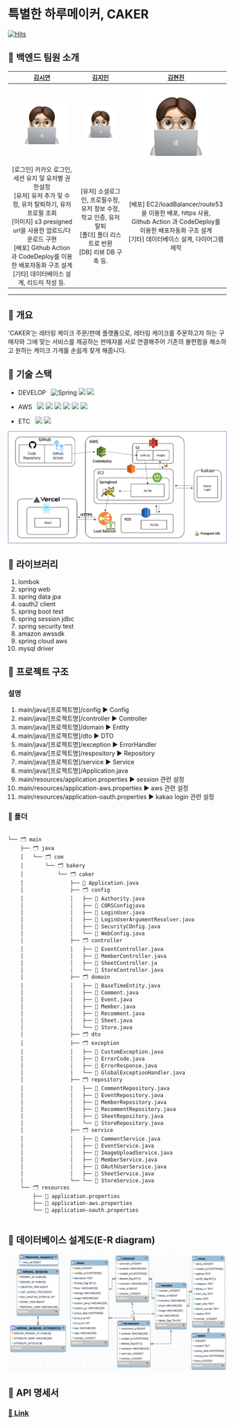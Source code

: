 # 특별한 하루메이커, CAKER 

[![Hits](https://hits.seeyoufarm.com/api/count/incr/badge.svg?url=https%3A%2F%2Fgithub.com%2FBakery-EFUB%2FBakery-Back&count_bg=%23FF7B72&title_bg=%23555555&icon=&icon_color=%23E7E7E7&title=hits&edge_flat=false)](https://hits.seeyoufarm.com)

## 🍏 백엔드 팀원 소개

| [김시연](https://github.com/siyeonkm)                                                                                             | [김지인](https://github.com/kji-dec)                                                                       | [김현진](https://github.com/gimkuku)                    |
|:--------------------------------------------------------------------------------------------------------------------------------------:|:-------------------------------------------------------------------------------------------------------------:|:------------------------------------------------------------------------------------------------------------------------------------------------------:|
| <img src = "https://github.com/MINJU-KIMmm/GitHubTest/blob/main/image/porkProfile/KimSiyeon.jpeg" width="80%"/>                    | <img src = "https://github.com/MINJU-KIMmm/GitHubTest/blob/main/image/porkProfile/KimSiyeon.jpeg" width="80%"/>                    | <img src = "https://github.com/MINJU-KIMmm/GitHubTest/blob/main/image/porkProfile/KimSiyeon.jpeg" width="80%"/>                    |
| [로그인] 카카오 로그인, 세션 유지 및 유저별 권한설정 </br> [유저] 유저 추가 및 수정, 유저 탈퇴하기, 유저 프로필 조회 </br> [이미지] s3 presigned url을 사용한 업로드/다운로드 구현 </br> [배포] Github Action 과 CodeDeploy를 이용한 배포자동화 구조 설계 </br> [기타] 데이터베이스 설계, 리드미 작성 등. | [유저] 소셜로그인, 프로필수정, 유저 정보 수정, 학교 인증, 유저 탈퇴 </br> [폴더] 폴더 리스트로 반환</br> [DB] 리뷰 DB 구축 등. | [배포] EC2/loadBalancer/route53을 이용한 배포, https 사용, </br> Github Action 과 CodeDeploy를 이용한 배포자동화 구조 설계</br> [기타] 데이터베이스 설계, 다이어그램 제작 |

-------------------
## 🍰 개요
'CAKER'는 레터링 케이크 주문/판매 플랫폼으로, 레터링 케이크를 주문하고자 하는 구매자와 그에 맞는 서비스를 제공하는 판매자를 서로 연결해주어 기존의 불편함을 해소하고 원하는 케이크 가게를 손쉽게 찾게 해줍니다.

## 🍰 기술 스택    
- DEVELOP &nbsp; 
![Spring](https://img.shields.io/badge/Spring-6DB33F?style=round-square&logo=Spring&logoColor=white) <img src="https://img.shields.io/badge/MySQL-4479A1?style=flat-square&logo=MySQL&logoColor=white"/> <img src="https://img.shields.io/badge/Kakao-FFCD00?style=flat-square&logo=Kakao&logoColor=white"/>

- AWS &nbsp;
<img src="https://img.shields.io/badge/Amazon AWS-232F3E?style=flat-square&logo=Amazon%20AWS&logoColor=white"/> <img src="https://img.shields.io/badge/Amazon S3-569A31?style=flat-square&logo=AmazonS3&logoColor=white"/> <img src="https://img.shields.io/badge/Amazon EC2-FF9900?style=flat-square&logo=Amazon EC2&logoColor=white"/> <img src="https://img.shields.io/badge/Amazon RDS-527FFF?style=flat-square&logo=Amazon RDS&logoColor=white"/> <img src="https://img.shields.io/badge/Amazon LoadBalancer-E68B49?style=flat-square&logo=Amazon LoadBalancer&logoColor=white"/> <img src="https://img.shields.io/badge/Amazon CodeDeploy-7D9B4B?style=flat-square&logo=Amazon CodeDeploy&logoColor=white"/>

- ETC &nbsp; 
<img src="https://img.shields.io/badge/Postman-FF6C37?style=flat-square&logo=Postman&logoColor=white"/> <img src="https://img.shields.io/badge/GitHub -181717?style=flat-square&logo=GitHub&logoColor=white"/></br>

<img src="https://github.com/Bakery-EFUB/Bakery-Back/blob/develop/BakeryArchitectureDiagram.png"/>

## 🍰 라이브러리
1. lombok
2. spring web
3. spring data jpa
4. oauth2 client
5. spring boot test
6. spring session jdbc
7. spring security test
8. amazon awssdk
9. spring cloud aws
10. mysql driver

## 🍰 프로젝트 구조

### 설명
1. main/java/[프로젝트명]/config ▶️ Config
2. main/java/[프로젝트명]/controller ▶ Controller
3. main/java/[프로젝트명]/domain ▶️ Entity
4. main/java/[프로젝트명]/dto ▶️ DTO
5. main/java/[프로젝트명]/exception ▶️ ErrorHandler
6. main/java/[프로젝트명]/respository ▶️ Repository
7. main/java/[프로젝트명]/service ▶️ Service
8. main/java/[프로젝트명]/Application.java
9. main/resources/application.properties ▶️ session 관련 설정
10. main/resources/application-aws.properties ▶️ aws 관련 설정
11. main/resources/application-oauth.properties ▶️ kakao login 관련 설정

### 🍰 폴더 
<pre>
<code>
└── 🗂 main
    ├── 🗂 java
    │   └── 🗂 com
    │       └── 🗂 bakery
    │           └── 🗂 caker
    │               ├── 📑 Application.java
    │               ├── 🗂 config
    │               │   ├── 📑 Authority.java
    │               │   ├── 📑 CORSConfigjava
    │               │   ├── 📑 LoginUser.java
    │               │   ├── 📑 LoginUserArgumentResolver.java
    │               │   ├── 📑 SecurityCOnfig.java
    │               │   └── 📑 WebConfig.java
    │               ├── 🗂 controller
    │               │   ├── 📑 EventController.java
    │               │   ├── 📑 MemberController.java
    │               │   ├── 📑 SheetController.ja
    │               │   └── 📑 StoreController.java
    │               ├── 🗂 domain
    │               │   ├── 📑 BaseTimeEntity.java
    │               │   ├── 📑 Comment.java
    │               │   ├── 📑 Event.java
    │               │   ├── 📑 Member.java
    │               │   ├── 📑 Recomment.java
    │               │   ├── 📑 Sheet.java
    │               │   └── 📑 Store.java
    │               ├── 🗂 dto
    │               ├── 🗂 exception
    │               │   ├── 📑 CustomException.java
    │               │   ├── 📑 ErrorCode.java
    │               │   ├── 📑 ErrorResponse.java
    │               │   └── 📑 GlobalExceptionHandler.java
    │               ├── 🗂 repository
    │               │   ├── 📑 CommentRepository.java
    │               │   ├── 📑 EventRepository.java
    │               │   ├── 📑 MemberRepository.java
    │               │   ├── 📑 RecommentRepository.java
    │               │   ├── 📑 SheetRepository.java
    │               │   └── 📑 StoreRepository.java
    │               ├── 🗂 service
    │               │   ├── 📑 CommentService.java
    │               │   ├── 📑 EventService.java
    │               │   ├── 📑 ImageUploadService.java
    │               │   ├── 📑 MemberService.java
    │               │   ├── 📑 OAuthUserService.java
    │               │   ├── 📑 SheetService.java
    │               └── └── 📑 StoreService.java
    └── 🗂 resources
        ├── 📑 application.properties
        ├── 📑 application-aws.properties
        └── 📑 application-oauth.properties
</code>
</pre>


## 🍰 데이터베이스 설계도(E-R diagram)
<img src = "https://github.com/Bakery-EFUB/Bakery-Back/blob/develop/erd-diagram.PNG"/>

## 🍰 API 명세서
### [🔗 Link](https://www.notion.so/efub/API-6461422a295b47ee831e14a51340c2a0)


